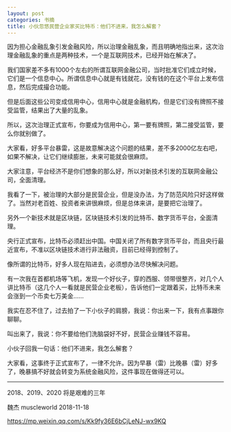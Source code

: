 ```yaml
---
layout: post
categories: 书摘
title: 小伙忽悠民营企业家买比特币：他们不进来，我怎么解套？
---
```


因为担心金融乱象引发金融风险，所以治理金融乱象，而且明确地指出来，这次治理金融乱象的重点是两种技术，一个是互联网技术，已经开始在解决了。

我们国家差不多有1000个左右的所谓互联网金融公司，当时批准它们成立时候，它们是一个信息中心。所谓信息中心就是有钱就花，没有钱的在这个平台上发布信息，然后完成撮合功能。

但是后面这些公司变成信用中心，信用中心就是金融机构，但是它们没有牌照不接受监管，结果出了大量的乱象。

所以，这次治理正式宣布，你要成为信用中心，第一要有牌照，第二接受监管，要么你就别做了。

大家看，好多平台暴雷，这是故意解决这个问题的结果，差不多2000亿左右吧，如果不解决，让它们继续膨胀，未来可能就会很麻烦。

大家注意，平台经济不是你们想象的那么好，所以对新技术引发的互联网金融公司，全面清理。

我看了一下，被治理的大部分是民营企业，但是没办法，为了防范风险只好这样做了。当然对老百姓、投资者来讲很麻烦，但是总体来讲，是要把它治理了。

另外一个新技术就是区块链，区块链技术引发的比特币、数字货币平台，全面清理。

央行正式宣布，比特币必须赶出中国。中国关闭了所有数字货币平台，而且央行最近宣布，不准以区块链技术进行非法融资，目前已经得到控制了。

像所谓的比特币，好多人现在陷进去，必须想办法尽快解决问题。

有一次我在首都机场等飞机，发现一个好伙子，穿的西服、领带很整齐，对几个人讲比特币（这几个人一看就是民营企业老板），告诉他们一定跟着买，比特币未来会涨到一个币卖七万美金……

我实在忍不住了，过去拍了一下小伙子的肩膀，我说：你出来一下，我有点事跟你聊聊。

叫出来了，我说：你不要给他们洗脑袋好不好，民营企业赚钱不容易。

小伙子回我一句话：他们不进来，我怎么解套？

大家看，这事终于正式宣布了，一律不允许。因为早暴（雷）比晚暴（雷）好多了，晚暴搞不好就会转变为系统金融风险，这件事现在做得还可以。

---

2018、2019、2020 将是艰难的三年

魏杰 muscleworld 2018-11-18

https://mp.weixin.qq.com/s/Kk9fy36E6bCjLeNJ-wx9KQ